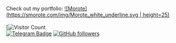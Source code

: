 Check out my portfolio: [![Morote](https://smorote.com/img/Morote_white_underline.svg | height=25)](https://smorote.com)
<br/>
<br/>
[![Visitor Count](https://profile-counter.glitch.me/Grazerquart/count.svg)
<br/>
[![Telegram Badge](https://img.shields.io/badge/-Grazerquart-grey?style=flat-square&logo=Telegram&logoColor=white&link=https://telegram.org/@Grazerquart)](https://telegram.org/@Grazerquart)
[![GitHub followers](https://img.shields.io/github/followers/Grazerquart?style=social)](https://www.github.com/Grazerquart)
